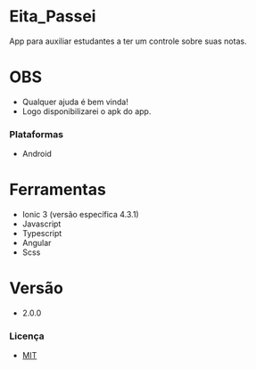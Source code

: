 # Eita_Passei

App para auxiliar estudantes a ter um controle sobre suas notas.

# OBS
- Qualquer ajuda é bem vinda!
- Logo disponibilizarei o apk do app.

### Plataformas
- Android

# Ferramentas
- Ionic 3 (versão específica 4.3.1)
- Javascript
- Typescript
- Angular
- Scss

# Versão
- 2.0.0

### Licença
- [MIT](/docs/LICENÇA)